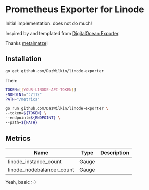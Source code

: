 # Prometheus Exporter for Linode

Initial implementation: does not do much!

Inspired by and templated from [DigitalOcean Exporter](https://github.com/metalmatze/digitalocean_exporter).

Thanks [metalmatze](https://github.com/metalmatze)!

## Installation

```bash
go get github.com/DazWilkin/linode-exporter
```
Then:
```bash
TOKEN=[[YOUR-LINODE-API-TOKEN]]
ENDPOINT=":2112"
PATH="/metrics"

go run github.com/DazWilkin/linode-exporter \
--token=${TOKEN} \
--endpoint=${ENDPOINT} \
--path=${PATH}
```

## Metrics

| Name                      | Type  | Description
| ----                      | ----  | -----------
| linode_instance_count     | Gauge ||
| linode_nodebalancer_count | Gauge ||

Yeah, basic :-)

